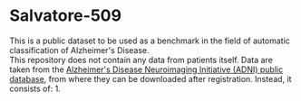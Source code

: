 # Salvatore-509

This is a public dataset to be used as a benchmark in the field of automatic classification of Alzheimer's Disease.
<br>
This repository does not contain any data from patients itself. Data are taken from the <a href="http://adni.loni.usc.edu/" target="_blank">Alzheimer's Disease Neuroimaging Initiative (ADNI) public database</a>, from where they can be downloaded after registration. Instead, it consists of:
  1. 
